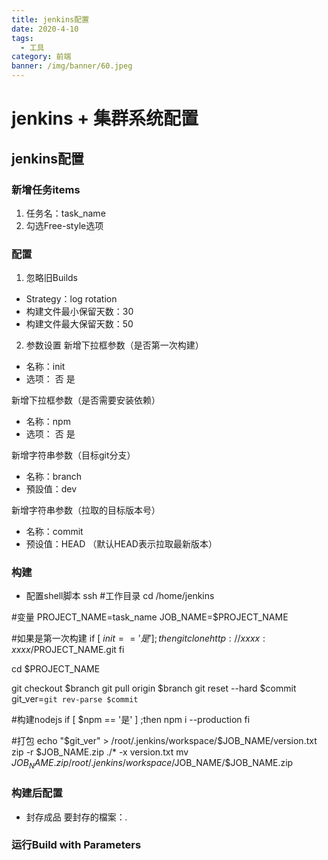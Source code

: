 ```yaml
---
title: jenkins配置
date: 2020-4-10
tags:
  - 工具
category: 前端
banner: /img/banner/60.jpeg
---
```


# jenkins + 集群系统配置

## jenkins配置
### 新增任务items
1. 任务名：task_name
2. 勾选Free-style选项

### 配置
1. 忽略旧Builds
- Strategy：log rotation
- 构建文件最小保留天数：30
- 构建文件最大保留天数：50

2. 参数设置
新增下拉框参数（是否第一次构建）
- 名称：init
- 选项：
否
是

新增下拉框参数（是否需要安装依赖）
- 名称：npm
- 选项：
否
是

新增字符串参数（目标git分支）
- 名称：branch
- 預設值：dev

新增字符串参数（拉取的目标版本号）
- 名称：commit
- 预设值：HEAD （默认HEAD表示拉取最新版本）

### 构建
- 配置shell脚本
ssh
#工作目录
cd /home/jenkins

#变量
PROJECT_NAME=task_name
JOB_NAME=$PROJECT_NAME

#如果是第一次构建
if [ $init == '是' ] ;then
 git clone http://xxxx:xxxx/$PROJECT_NAME.git
fi

cd $PROJECT_NAME

git checkout $branch
git pull origin $branch
git reset --hard $commit
git_ver=`git rev-parse $commit`

#构建nodejs
if [ $npm == '是' ] ;then
 npm i --production
fi

#打包
echo "$git_ver" > /root/.jenkins/workspace/$JOB_NAME/version.txt
zip -r $JOB_NAME.zip ./* -x version.txt
mv $JOB_NAME.zip /root/.jenkins/workspace/$JOB_NAME/$JOB_NAME.zip


### 构建后配置
- 封存成品
要封存的檔案：*.*

### 运行Build with Parameters